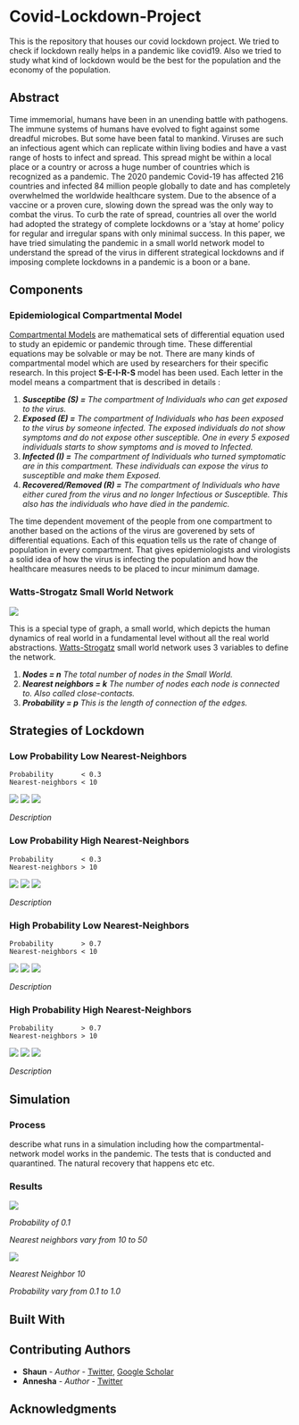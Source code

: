 # Covid-Lockdown-Project
This is the repository that houses our covid lockdown project. We tried to check if lockdown really helps in a pandemic like covid19. Also we tried to study what kind of lockdown would be the best for the population and the economy of the population. 

## Abstract
Time immemorial, humans have been in an unending battle with pathogens. The immune systems of humans have evolved to fight against some dreadful microbes. But some have been fatal to mankind. Viruses are such an infectious agent which can replicate within living bodies and have a vast range of hosts to infect and spread. This spread might be within a local place or a country or across a huge number of countries which is recognized as a pandemic. The 2020 pandemic Covid-19 has affected 216 countries and infected 84 million people globally to date and has completely overwhelmed the worldwide healthcare system. Due to the absence of a vaccine or a proven cure, slowing down the spread was the only way to combat the virus. To curb the rate of spread, countries all over the world had adopted the strategy of complete lockdowns or a ‘stay at home’ policy for regular and irregular spans with only minimal success. In this paper, we have tried simulating the pandemic in a small world network model to understand the spread of the virus in different strategical lockdowns and if imposing complete lockdowns in a pandemic is a boon or a bane.

## Components

### Epidemiological Compartmental Model

[Compartmental Models](https://en.wikipedia.org/wiki/Compartmental_models_in_epidemiology) are mathematical sets of differential equation used to study an epidemic or pandemic through time. These differential equations may be solvable or may be not. There are many kinds of compartmental model which are used by researchers for their specific research. In this project **S-E-I-R-S** model has been used. Each letter in the model means a compartment that is described in details : 
1. ***Susceptibe        (S) =*** _The compartment of Individuals who can get exposed to the virus._
2. ***Exposed           (E) =*** _The compartment of Individuals who has been exposed to the virus by someone infected. The exposed individuals do not show symptoms and do not expose other susceptible. One in every 5 exposed individuals starts to show symptoms and is moved to Infected._
3. ***Infected          (I) =*** _The compartment of Individuals who turned symptomatic are in this compartment. These individuals can expose the virus to susceptible and make them Exposed._
4. ***Recovered/Removed (R) =*** _The compartment of Individuals who have either cured from the virus and no longer Infectious or Susceptible. This also has the individuals who have died in the pandemic._

The time dependent movement of the people from one compartment to another based on the actions of the virus are goverened by sets of differential equations. Each of this equation tells us the rate of change of population in every compartment. That gives epidemiologists and virologists a solid idea of how the virus is infecting the population and how the healthcare measures needs to be placed to incur minimum damage.

### Watts-Strogatz Small World Network
![](https://github.com/thecrazyphysicist369/Voting-in-a-Small-World-Network/blob/master/swn.png)

This is a special type of graph, a small world, which depicts the human dynamics of real world in a fundamental level without all the real world abstractions.
[Watts-Strogatz](https://en.wikipedia.org/wiki/Watts%E2%80%93Strogatz_model) small world network uses 3 variables to define the network.

1. ***Nodes              =  n***   _The total number of nodes in the Small World._
2. ***Nearest neighbors  =  k***   _The number of nodes each node is connected to. Also called close-contacts._
3. ***Probability        =  p***   _This is the length of connection of the edges._

## Strategies of Lockdown

### Low Probability Low Nearest-Neighbors
```
Probability       < 0.3
Nearest-neighbors < 10
```
![](https://github.com/thecrazyphysicist369/Covid-Lockdown-Project/blob/main/Images/Probability%200.1/8.png)
![](https://github.com/thecrazyphysicist369/Covid-Lockdown-Project/blob/main/Images/Probability%200.2/8.png)
![](https://github.com/thecrazyphysicist369/Covid-Lockdown-Project/blob/main/Images/Probability%200.3/8.png)

_Description_

### Low Probability High Nearest-Neighbors
```
Probability       < 0.3
Nearest-neighbors > 10
```
![](https://github.com/thecrazyphysicist369/Covid-Lockdown-Project/blob/main/Images/Probability%200.1/20.png)
![](https://github.com/thecrazyphysicist369/Covid-Lockdown-Project/blob/main/Images/Probability%200.2/20.png)
![](https://github.com/thecrazyphysicist369/Covid-Lockdown-Project/blob/main/Images/Probability%200.3/20.png)

_Description_

### High Probability Low Nearest-Neighbors
```
Probability       > 0.7
Nearest-neighbors < 10
```
![](https://github.com/thecrazyphysicist369/Covid-Lockdown-Project/blob/main/Images/Probability%200.1/8.png)
![](https://github.com/thecrazyphysicist369/Covid-Lockdown-Project/blob/main/Images/Probability%200.1/8.png)
![](https://github.com/thecrazyphysicist369/Covid-Lockdown-Project/blob/main/Images/Probability%200.1/8.png)

_Description_

### High Probability High Nearest-Neighbors
```
Probability       > 0.7
Nearest-neighbors > 10
```
![](https://github.com/thecrazyphysicist369/Covid-Lockdown-Project/blob/main/Images/Probability%200.1/8.png)
![](https://github.com/thecrazyphysicist369/Covid-Lockdown-Project/blob/main/Images/Probability%200.1/8.png)
![](https://github.com/thecrazyphysicist369/Covid-Lockdown-Project/blob/main/Images/Probability%200.1/8.png)

_Description_


## Simulation
### Process
describe what runs in a simulation including how the compartmental-network model works in the pandemic. The tests that is conducted and quarantined. The natural recovery that happens etc etc.

### Results
![](https://github.com/thecrazyphysicist369/Covid-Lockdown-Project/blob/main/Images/Probability%200.1/0.1.gif)

_Probability of 0.1_

_Nearest neighbors vary from 10 to 50_

![](https://github.com/thecrazyphysicist369/Covid-Lockdown-Project/blob/main/Images/Nearest%20Neighbors%2010/k10.gif)

_Nearest Neighbor 10_

_Probability vary from 0.1 to 1.0_

## Built With


## Contributing Authors

* **Shaun** - *Author* - [Twitter](https://twitter.com/thecrzyphysicst), [Google Scholar](https://scholar.google.com/citations?hl=en&user=mxc8IfcAAAAJ)
* **Annesha** - *Author* - [Twitter](https://twitter.com/anneshaghosh14)

## Acknowledgments


